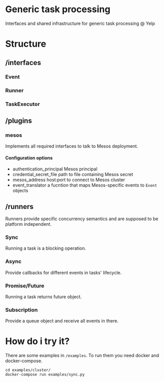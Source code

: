 # Generic task processing

Interfaces and shared infrastructure for generic task processing @ Yelp

# Structure

## /interfaces

### Event

### Runner

### TaskExecutor

## /plugins

### mesos

Implements all required interfaces to talk to Mesos deployment.

#### Configuration options

- authentication\_principal Mesos principal
- credential\_secret\_file path to file containing Mesos secret
- mesos\_address host:port to connect to Mesos cluster
- event_translator a fucntion that maps Mesos-specific events to `Event` objects

## /runners

Runners provide specific concurrency semantics and are supposed to be
platform independent.

### Sync

Running a task is a blocking operation.

### Async

Provide callbacks for different events in tasks' lifecycle.

### Promise/Future

Running a task returns future object.

### Subscription

Provide a queue object and receive all events in there.

# How do i try it?

There are some examples in `/examples`. To run them you need docker and
docker-compose.

    cd examples/cluster/
    docker-compose run examples/sync.py

